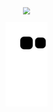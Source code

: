 
  ##
  
  <div align="center"> 
  <a href="https://www.linkedin.com/in/nikolay-videnov-968648239/" target="_blank"><img src="https://img.shields.io/badge/-LinkedIn-%230077B5?style=for-the-badge&logo=linkedin&logoColor=white" target="_blank"></a> 
 
 
  ![Snake animation](https://github.com/GusCabraal/GusCabraal/blob/output/github-contribution-grid-snake.svg)
 
</div>
